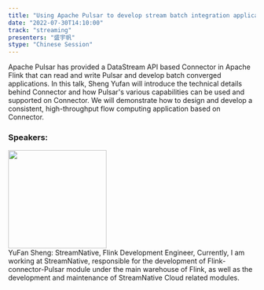 ```yaml
---
title: "Using Apache Pulsar to develop stream batch integration application based on Apache Flink"
date: "2022-07-30T14:10:00"
track: "streaming"
presenters: "盛宇帆"
stype: "Chinese Session"
---
```

Apache Pulsar has provided a DataStream API based Connector in Apache Flink that can read and write Pulsar and develop batch converged applications. In this talk, Sheng Yufan will introduce the technical details behind Connector and how Pulsar's various capabilities can be used and supported on Connector. We will demonstrate how to design and develop a consistent, high-throughput flow computing application based on Connector.
 ### Speakers: 
 <img src="images/speaker/1253.png" width="200" /><br>YuFan Sheng: StreamNative, Flink Development Engineer, Currently, I am working at StreamNative, responsible for the development of Flink-connector-Pulsar module under the main warehouse of Flink, as well as the development and maintenance of StreamNative Cloud related modules.

 